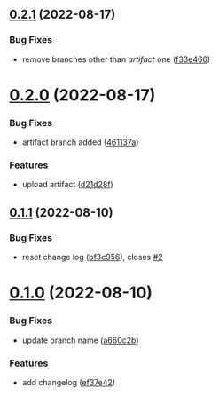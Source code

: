 ## [0.2.1](https://github.com/emanueleborin/greetings-ci/compare/v0.2.0...v0.2.1) (2022-08-17)


### Bug Fixes

* remove branches other than _artifact_ one ([f33e466](https://github.com/emanueleborin/greetings-ci/commit/f33e466fcb98950c6795dad8cf79e3a42a0dae6c))



# [0.2.0](https://github.com/emanueleborin/greetings-ci/compare/v0.1.1...v0.2.0) (2022-08-17)


### Bug Fixes

* artifact branch added ([461137a](https://github.com/emanueleborin/greetings-ci/commit/461137a4bebeec015c2c8ecabaeba29eb73ac6e9))


### Features

* upload artifact ([d21d28f](https://github.com/emanueleborin/greetings-ci/commit/d21d28f0d3d125936fd851df626a531035f6f6da))



## [0.1.1](https://github.com/emanueleborin/greetings-ci/compare/v0.1.0...v0.1.1) (2022-08-10)


### Bug Fixes

* reset change log ([bf3c956](https://github.com/emanueleborin/greetings-ci/commit/bf3c9567db7558b7d26a451073d30a6869c2e06f)), closes [#2](https://github.com/emanueleborin/greetings-ci/issues/2)



# [0.1.0](https://github.com/emanueleborin/greetings-ci/compare/ef37e42d511d00cb4694dc3cac3a2c82965e9953...v0.1.0) (2022-08-10)


### Bug Fixes

* update branch name ([a660c2b](https://github.com/emanueleborin/greetings-ci/commit/a660c2b83c8a3e584a3dc7f42143ab4c0fc1aa71))


### Features

* add changelog ([ef37e42](https://github.com/emanueleborin/greetings-ci/commit/ef37e42d511d00cb4694dc3cac3a2c82965e9953))



